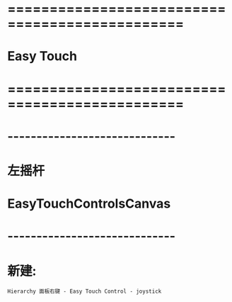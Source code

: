 # =============================================== #
#              Easy Touch
# =============================================== #


# ----------------------------- #
#  左摇杆
#  EasyTouchControlsCanvas
# ----------------------------- #

# 新建:
    Hierarchy 面板右键 - Easy Touch Control - joystick






































